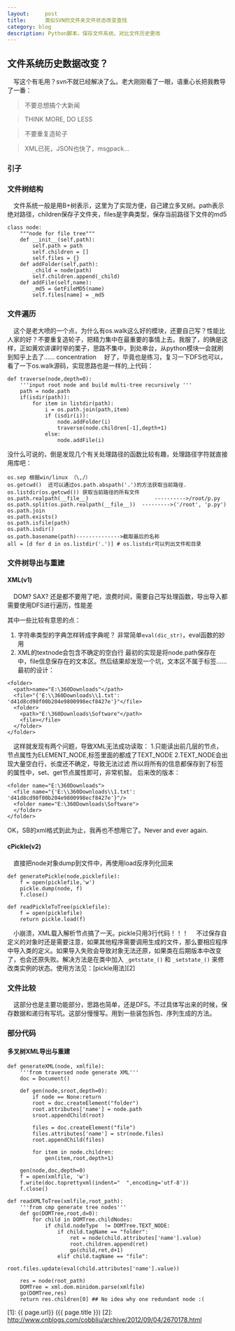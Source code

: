 ```yaml
---
layout:     post
title:      类似SVN的文件夹文件状态改变查找
category: blog
description: Python脚本，保存文件系统，对比文件历史更改
---
```

## 文件系统历史数据改变？

　写这个有毛用？svn不就已经解决了么。老大刚刚看了一眼，语重心长把我教导了一番：

> 不要总想搞个大新闻

> THINK MORE, DO LESS

> 不要重复造轮子

> XML已死，JSON也快了，msgpack...

### 引子

### 文件树结构

　文件系统一般是用B+树表示，这里为了实现方便，自己建立多叉树。path表示绝对路径，children保存子文件夹，files是字典类型，保存当前路径下文件的md5
```
class node:
    """node for file tree"""    
    def __init__(self,path):
        self.path = path
        self.children = []
        self.files = {}
    def addFolder(self,path):
        _child = node(path)
        self.children.append(_child)
    def addFile(self,name):        
        _md5 = GetFileMD5(name)
        self.files[name] = _md5 
```
### 文件遍历
　这个是老大喷的一个点，为什么有os.walk这么好的模块，还要自己写？性能比人家的好？不要重复造轮子，把精力集中在最重要的事情上去。我服了，的确是这样，正如黄欢讲课时举的栗子，思路不集中，到处串台，从python模块一会就刷到知乎上去了...... concentration
　好了，毕竟也是练习，复习一下DFS也可以，看了一下os.walk源码，实现思路也是一样的,上代码：
```
def traverse(node,depth=0):
    '''input root node and build multi-tree recursively '''
    path = node.path
    if(isdir(path)):
        for item in listdir(path):
            i = os.path.join(path,item)
            if (isdir(i)):
                node.addFolder(i)
                traverse(node.children[-1],depth+1)
            else:
                node.addFile(i)
```

没什么可说的，倒是发现几个有关处理路径的函数比较有趣，处理路径字符就直接用库吧：
```
os.sep 根据win/linux （\,/）
os.getcwd()  还可以通过os.path.abspath('.')的方法获取当前路径.
os.listdir(os.getcwd()) 获取当前路径的所有文件
os.path.realpath(__file__)                     ---------->/root/p.py
os.path.split(os.path.realpath(__file__))  --------->('/root', 'p.py')
os.path.join
os.path.exists()
os.path.isfile(path)
os.path.isdir()
os.path.basename(path)-------------->截取最后的名称
all = [d for d in os.listdir('.')] # os.listdir可以列出文件和目录
``` 

### 文件树导出与重建
#### XML(v1)

　DOM? SAX? 还是都不要用了吧，浪费时间，需要自己写处理函数，导出导入都需要使用DFS进行遍历，性能差

其中一些比较有意思的点：
1. 字符串类型的字典怎样转成字典呢？
非常简单`eval(dic_str)`，eval函数的妙用
2. XML的textnode会包含不确定的空白行
最初的实现是将node.path保存在<path>中，file信息保存在<file>的文本区。然后结果却发现一个坑，文本区不属于<path><file>标签......
最初的设计：
```
<folder>
  <path>name="E:\360Downloads"</path>
  <file>"{'E:\\360Downloads\\1.txt': 'd41d8cd98f00b204e9800998ecf8427e'}"</file>
  <folder>
  	<path>"E:\360Downloads\Software"</path>
  	<file></file>
  </folder>
</folder>
```
　这样就发现有两个问题，导致XML无法成功读取：
1.只能读出前几层的节点，节点属性为ELEMENT_NODE,<path>标签里面的都成了TEXT_NODE
2.TEXT_NODE会出现大量空白行，长度还不确定，导致无法过滤
所以将所有的信息都保存到了标签的属性中，set、get节点属性即可，非常机智。
后来改的版本：
```
<folder name="E:\360Downloads">
  <file name="{'E:\\360Downloads\\1.txt': 'd41d8cd98f00b204e9800998ecf8427e'}"/>
  <folder name="E:\360Downloads\Software">
  </folder>
</folder>
```
OK，SB的xml格式到此为止，我再也不想用它了。Never and ever again.

#### cPickle(v2)

　直接把node对象dump到文件中，再使用load反序列化回来
```
def generatePickle(node,picklefile):
    f = open(picklefile,'w')
    pickle.dump(node, f)
    f.close()
```
```
def readPickleToTree(picklefile):
    f = open(picklefile)
    return pickle.load(f)
```
　小崩溃，XML载入解析节点搞了一天。pickle只用3行代码！！！
　不过保存自定义的对象时还是需要注意，如果其他程序需要调用生成的文件，那么要相应程序中导入类的定义。如果导入失败会导致对象无法还原，如果类在后期版本中改变了，也会还原失败。解决方法是在类中加入 `_getstate_()` 和 `_setstate_()` 来修改类实例的状态。使用方法见：[pickle用法][2]

### 文件比较
　这部分也是主要功能部分，思路也简单，还是DFS。不过具体写出来的时候，保存数据和递归有写坑。这部分慢慢写。用到一些装包拆包、序列生成的方法。
### 部分代码
#### 多叉树XML导出与重建

```
def generateXML(node, xmlfile):
    '''from traversed node generate XML'''
    doc = Document()
   
    def gen(node,sroot,depth=0):
        if node == None:return
        root = doc.createElement("folder")
        root.attributes['name'] = node.path
        sroot.appendChild(root)
        
        files = doc.createElement("file")
        files.attributes['name'] = str(node.files)
        root.appendChild(files)        
        
        for item in node.children:
            gen(item,root,depth+1)    
    
    gen(node,doc,depth=0) 
    f = open(xmlfile, 'w')
    f.write(doc.toprettyxml(indent="  ",encoding='utf-8'))
    f.close()
``` 
```  
def readXMLToTree(xmlfile,root_path):
    '''from cmp generate tree nodes'''
    def go(DOMTree,root,d=0):
        for child in DOMTree.childNodes:
            if child.nodeType  != DOMTree.TEXT_NODE:   
                if child.tagName == "folder":
                    ret = node(child.attributes['name'].value)
                    root.children.append(ret)
                    go(child,ret,d+1)
                elif child.tagName == "file":
                    root.files.update(eval(child.attributes['name'].value))
    
    res = node(root_path)          
    DOMTree = xml.dom.minidom.parse(xmlfile)
    go(DOMTree,res)
    return res.children[0] ## No idea why one redundant node :(
```



[1]:    {{ page.url}}  ({{ page.title }})
[2]:	http://www.cnblogs.com/cobbliu/archive/2012/09/04/2670178.html 